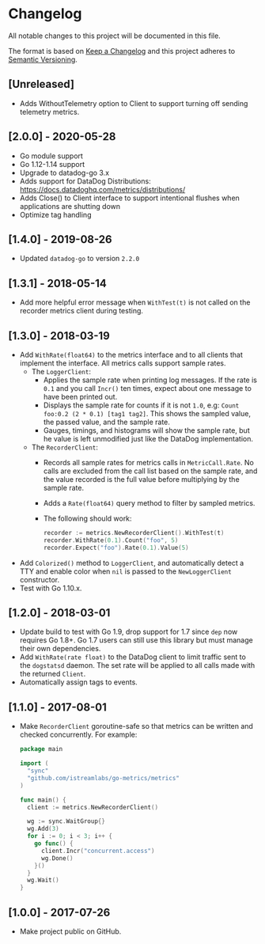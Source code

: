 # Changelog
All notable changes to this project will be documented in this file.

The format is based on [Keep a Changelog](http://keepachangelog.com/en/1.0.0/)
and this project adheres to [Semantic Versioning](http://semver.org/spec/v2.0.0.html).

## [Unreleased]
- Adds WithoutTelemetry option to Client to support turning off sending telemetry metrics.

## [2.0.0] - 2020-05-28

- Go module support
- Go 1.12-1.14 support
- Upgrade to datadog-go 3.x
- Adds support for DataDog Distributions: https://docs.datadoghq.com/metrics/distributions/
- Adds Close() to Client interface to support intentional flushes when applications are shutting down
- Optimize tag handling

## [1.4.0] - 2019-08-26

- Updated `datadog-go` to version `2.2.0`

## [1.3.1] - 2018-05-14

- Add more helpful error message when `WithTest(t)` is not called on the recorder metrics client during testing.

## [1.3.0] - 2018-03-19

- Add `WithRate(float64)` to the metrics interface and to all clients that implement
  the interface. All metrics calls support sample rates.
  - The `LoggerClient`:
    - Applies the sample rate when printing log messages. If the rate is `0.1` and you call `Incr()` ten times, expect about one message to have been printed out.
    - Displays the sample rate for counts if it is not `1.0`, e.g: `Count foo:0.2 (2 * 0.1) [tag1 tag2]`. This shows the sampled value, the passed value, and the sample rate.
    - Gauges, timings, and histograms will show the sample rate, but he value is left unmodified just like the DataDog implementation.
  - The `RecorderClient`:
    - Records all sample rates for metrics calls in `MetricCall.Rate`. No calls are excluded from the call list based on the sample rate, and the value recorded is the full value before multiplying by the sample rate.
    - Adds a `Rate(float64)` query method to filter by sampled metrics.
    - The following should work:

        ```go
        recorder := metrics.NewRecorderClient().WithTest(t)
        recorder.WithRate(0.1).Count("foo", 5)
        recorder.Expect("foo").Rate(0.1).Value(5)
        ```
- Add `Colorized()` method to `LoggerClient`, and automatically detect a TTY and enable color when `nil` is passed to the `NewLoggerClient` constructor.
- Test with Go 1.10.x.

## [1.2.0] - 2018-03-01

- Update build to test with Go 1.9, drop support for 1.7 since `dep` now
  requires Go 1.8+. Go 1.7 users can still use this library but must manage
  their own dependencies.
- Add `WithRate(rate float)` to the DataDog client to limit traffic sent to
  the `dogstatsd` daemon. The set rate will be applied to all calls made
  with the returned `Client`.
- Automatically assign tags to events.

## [1.1.0] - 2017-08-01

- Make `RecorderClient` goroutine-safe so that metrics can be written and
  checked concurrently. For example:

  ```go
  package main

  import (
    "sync"
    "github.com/istreamlabs/go-metrics/metrics"
  )

  func main() {
    client := metrics.NewRecorderClient()

    wg := sync.WaitGroup{}
    wg.Add(3)
    for i := 0; i < 3; i++ {
      go func() {
        client.Incr("concurrent.access")
        wg.Done()
      }()
    }
    wg.Wait()
  }
  ```

## [1.0.0] - 2017-07-26

- Make project public on GitHub.
